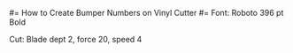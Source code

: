 #= How to Create Bumper Numbers on Vinyl Cutter #=
Font:
Roboto
396 pt 
Bold

Cut: 
Blade dept 2, force 20, speed 4
